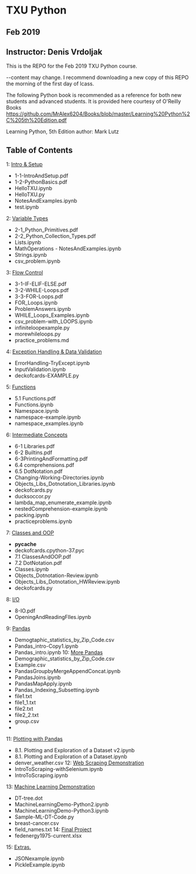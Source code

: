 # TXU Python
## Feb 2019
## Instructor: Denis Vrdoljak

This is the REPO for the Feb 2019 TXU Python course.

--content may change. I recommend downloading a new copy of this REPO the morning of the first day of lcass.

The following Python book is recommended as a reference for both new students and advanced students. It is provided here courtesy of O'Reilly Books
https://github.com/MrAlex6204/Books/blob/master/Learning%20Python%2C%205th%20Edition.pdf

Learning Python, 5th Edition
author: Mark Lutz


## Table of Contents


1: [Intro & Setup](https://github.com/denisvrdoljak/TXU-Python-Feb2019/tree/master/01-IntroAndSetup)

- 1-1-IntroAndSetup.pdf
- 1-2-PythonBasics.pdf
- HelloTXU.ipynb
- HelloTXU.py
- NotesAndExamples.ipynb
- test.ipynb

2: [Variable Types](https://github.com/denisvrdoljak/TXU-Python-Feb2019/tree/master/02-VariableTypes)

- 2-1_Python_Primitives.pdf
- 2-2_Python_Collection_Types.pdf
- Lists.ipynb
- MathOperations - NotesAndExamples.ipynb
- Strings.ipynb
- csv_problem.ipynb

3: [Flow Control](https://github.com/denisvrdoljak/TXU-Python-Feb2019/tree/master/03-FlowControl)

- 3-1-IF-ELIF-ELSE.pdf
- 3-2-WHILE-Loops.pdf
- 3-3-FOR-Loops.pdf
- FOR_Loops.ipynb
- ProblemAnswers.ipynb
- WHILE_Loops_Examples.ipynb
- csv_problem-with_LOOPS.ipynb
- infiniteloopexample.py
- morewhileloops.py
- practice_problems.md

4: [Exception Handling & Data Validation](https://github.com/denisvrdoljak/TXU-Python-Feb2019/tree/master/04-ExceptionHandlingDataValidation)

- ErrorHandling-TryExcept.ipynb
- InputValidation.ipynb
- deckofcards-EXAMPLE.py

5: [Functions](https://github.com/denisvrdoljak/TXU-Python-Feb2019/tree/master/05-Functions)
- 5.1 Functions.pdf
- Functions.ipynb
- Namespace.ipynb
- namespace-example.ipynb
- namespace_examples.ipynb

6: [Intermediate Concepts](https://github.com/denisvrdoljak/TXU-Python-Feb2019/tree/master/06-IntermediateConcepts) 

- 6-1 Libraries.pdf
- 6-2 Builtins.pdf
- 6-3PrintingAndFormatting.pdf
- 6.4 comprehensions.pdf
- 6.5 DotNotation.pdf
- Changing-Working-Directories.ipynb
- Objects_Libs_Dotnotation_Libraries.ipynb
- deckofcards.py
- ducksoccor.py
- lambda_map_enumerate_example.ipynb
- nestedComprehension-example.ipynb
- packing.ipynb
- practiceproblems.ipynb

7:  [Classes and OOP](https://github.com/denisvrdoljak/TXU-Python-Feb2019/tree/master/07-ClassesAndOOP)
- __pycache__
- deckofcards.cpython-37.pyc
- 7.1 ClassesAndOOP.pdf
- 7.2 DotNotation.pdf
- Classes.ipynb
- Objects_Dotnotation-Review.ipynb
- Objects_Libs_Dotnotation_HWReview.ipynb
- deckofcards.py

8: [I/O](https://github.com/denisvrdoljak/TXU-Python-Feb2019/tree/master/08-IO)
- 8-IO.pdf
- OpeningAndReadingFIles.ipynb

9: [Pandas](https://github.com/denisvrdoljak/TXU-Python-Feb2019/tree/master/09-Pandas)
- Demogtaphic_statistics_by_Zip_Code.csv
- Pandas_intro-Copy1.ipynb
- Pandas_intro.ipynb
10: [More Pandas](https://github.com/denisvrdoljak/TXU-Python-Feb2019/tree/master/10-MorePandas)
- Demographic_statistics_by_Zip_Code.csv
- Example.csv
- PandasGroupbyMergeAppendConcat.ipynb
- PandasJoins.ipynb
- PandasMapApply.ipynb
- Pandas_Indexing_Subsetting.ipynb
- file1.txt
- file1_1.txt
- file2.txt
- file2_2.txt
- group.csv
- 
11: [Plotting with Pandas](https://github.com/denisvrdoljak/TXU-Python-Feb2019/tree/master/11-PlotingWithPandas)
- 8.1. Plotting and Exploration of a Dataset v2.ipynb
- 8.1. Plotting and Exploration of a Dataset.ipynb
- denver_weather.csv
12: [Web Scraping Demonstration](https://github.com/denisvrdoljak/TXU-Python-Feb2019/tree/master/12-WebScrapingDemo)
- IntroToScraping-withSelenium.ipynb
- IntroToScraping.ipynb

13: [Machine Learning Demonstration](https://github.com/denisvrdoljak/TXU-Python-Feb2019/tree/master/13-MachineLearningDemo)
- DT-tree.dot
- MachineLearningDemo-Python2.ipynb
- MachineLearningDemo-Python3.ipynb
- Sample-ML-DT-Code.py
- breast-cancer.csv
- field_names.txt
14: [Final Project](https://github.com/denisvrdoljak/TXU-Python-Feb2019/tree/master/14-FinalProject)
- fedenergy1975-current.xlsx

15: [Extras.](https://github.com/denisvrdoljak/TXU-Python-Feb2019/tree/master/15-Extras)
- JSONexample.ipynb
- PickleExample.ipynb

